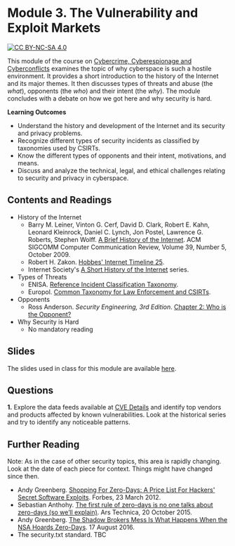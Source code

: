 # Module 3. The Vulnerability and Exploit Markets

[![CC BY-NC-SA 4.0][cc-by-nc-sa-shield]][cc-by-nc-sa]

[cc-by-nc-sa]: http://creativecommons.org/licenses/by-nc-sa/4.0/
[cc-by-nc-sa-shield]: https://img.shields.io/badge/License-CC%20BY--NC--SA%204.0-lightgrey.svg


This module of the course on [Cybercrime, Cyberespionage and Cyberconflicts](https://github.com/0xjet/ccc) examines the topic of why cyberspace is such a hostile environment. It provides a short introduction to the history of the Internet and its major themes. It then discusses types of threats and abuse (the _what_), opponents (the _who_) and their intent (the _why_). The module concludes with a debate on how we got here and why security is hard.


**Learning Outcomes**
* Understand the history and development of the Internet and its security and privacy problems.
* Recognize different types of security incidents as classified by taxonomies used by CSIRTs.
* Know the different types of opponents and their intent, motivations, and means.
* Discuss and analyze the technical, legal, and ethical challenges relating to security and privacy in cyberspace.


## Contents and Readings

* History of the Internet
    * Barry M. Leiner, Vinton G. Cerf, David D. Clark, Robert E. Kahn, Leonard Kleinrock, Daniel C. Lynch, Jon Postel, Lawrence G. Roberts, Stephen Wolff. [A Brief History of the Internet](https://sites.cs.ucsb.edu/~almeroth/classes/F10.176A/papers/internet-history-09.pdf). ACM SIGCOMM Computer Communication Review, Volume 39, Number 5, October 2009.
    * Robert H. Zakon. [Hobbes' Internet Timeline 25](https://www.zakon.org/robert/internet/timeline/).
    * Internet Society's [A Short History of the Internet](https://www.internetsociety.org/internet/history-internet/) series.
* Types of Threats
    * ENISA. [Reference Incident Classification Taxonomy](https://www.enisa.europa.eu/publications/reference-incident-classification-taxonomy).
    * Europol. [Common Taxonomy for Law Enforcement and CSIRTs](https://www.europol.europa.eu/publications-documents/common-taxonomy-for-law-enforcement-and-csirts).
* Opponents
    * Ross Anderson. _Security Engineering, 3rd Edition_. [Chapter 2: Who is the Opponent?](https://www.cl.cam.ac.uk/~rja14/book.html)
* Why Security is Hard
    * No mandatory reading


## Slides

The slides used in class for this module are available [here](https://docs.google.com/presentation/d/10g3HtQ1Si9Qb7orqk2mH0rxStX1GsAZCqyAfkqGEZXg/edit?usp=sharing).


## Questions

**1.**
Explore the data feeds available at [CVE Details](https://www.cvedetails.com/) and identify top vendors and products affected by known vulnerabilities. Look at the historical series and try to identify any noticeable patterns.


## Further Reading

Note: As in the case of other security topics, this area is rapidly changing. Look at the date of each piece for context. Things might have changed since then.

* Andy Greenberg. [Shopping For Zero-Days: A Price List For Hackers' Secret Software Exploits](https://www.forbes.com/sites/andygreenberg/2012/03/23/shopping-for-zero-days-an-price-list-for-hackers-secret-software-exploits/?sh=5b8d12522660). Forbes, 23 March 2012.
* Sebastian Anthohy. [The first rule of zero-days is no one talks about zero-days (so we’ll explain)](https://arstechnica.com/information-technology/2015/10/the-rise-of-the-zero-day-market/). Ars Technica, 20 October 2015.
* Andy Greenberg. [The Shadow Brokers Mess Is What Happens When the NSA Hoards Zero-Days](https://www.wired.com/2016/08/shadow-brokers-mess-happens-nsa-hoards-zero-days/). 17 August 2016.
* The security.txt standard. TBC


